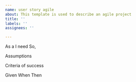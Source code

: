 ```yaml
---
name: user story agile
about: This template is used to describe an agile project
title: ''
labels: ''
assignees: ''

---
```


As a 
I need 
So, 

Assumptions


Criteria of success 

Given 
When 
Then
